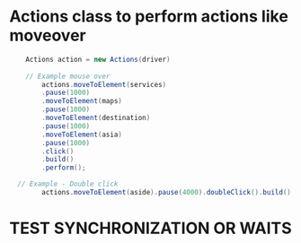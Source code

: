 # Actions class to perform actions like moveover 
```java
    Actions action = new Actions(driver)
    
    // Example mouse over 
        actions.moveToElement(services)
        .pause(1000)
        .moveToElement(maps)
        .pause(1000)
        .moveToElement(destination)
        .pause(1000)
        .moveToElement(asia)
        .pause(1000)
        .click()
        .build()
        .perform();

  // Example - Double click
        actions.moveToElement(aside).pause(4000).doubleClick().build().perform();
```

# TEST SYNCHRONIZATION OR WAITS
